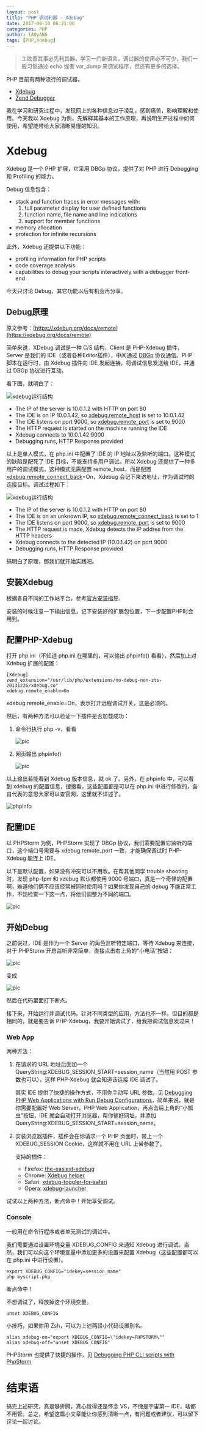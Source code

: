 ```yaml
---
layout: post
title: "PHP 调试利器 - Xdebug"
date: 2017-06-10 06:21:00
categories: PHP
author: lAOyANG
tags: [PHP,Xdebug]
---
```


> 工欲善其事必先利其器，学习一门新语言，调试器的使用必不可少，我们一般习惯通过 echo 或者 var_dump 来调试程序，但还有更多的选择。

<!-- more -->

PHP 目前有两种流行的调试器，

* [Xdebug](https://xdebug.org/)
* [Zend Debugger](https://www.zend.com/en/products/server/z-ray)

我在学习和研究过程中，发现网上的各种信息过于凌乱，感到痛苦，影响理解和使用。今天我以 Xdebug 为例，先解释其基本的工作原理，再说明生产过程中如何使用，希望能带给大家清晰易懂的知识。

# Xdebug

Xdebug 是一个 PHP 扩展，它采用 DBGp 协议，提供了对 PHP 进行 Debugging 和 Profiling 的能力。

Debug 信息包含：

* stack and function traces in error messages with:
	1. full parameter display for user defined functions
	2. function name, file name and line indications
	3. support for member functions
* memory allocation
* protection for infinite recursions

此外，Xdebug 还提供以下功能：

* profiling information for PHP scripts
* code coverage analysis
* capabilities to debug your scripts interactively with a debugger front-end

今天只讨论 Debug，其它功能以后有机会再分享。

## Debug原理

原文参考：[https://xdebug.org/docs/remote](https://xdebug.org/docs/remote)

简单来说，XDebug 调试是一种 C/S 结构，Client 是 PHP-Xdebug 插件，Server 是我们的 IDE（或者各种Editor插件），中间通过 [DBGp](https://xdebug.org/docs-dbgp.php) 协议通信。PHP 脚本在运行时，由 Xdebug 插件向 IDE 发起连接，将调试信息发送给 IDE，并通过 DBGp 协议进行互动。

看下图，就明白了：

![xdebug运行结构](https://xdebug.org/images/docs/dbgp-setup.gif)

* The IP of the server is 10.0.1.2 with HTTP on port 80
* The IDE is on IP 10.0.1.42, so [xdebug.remote_host](https://xdebug.org/docs/all_settings#remote_host) is set to 10.0.1.42
* The IDE listens on port 9000, so [xdebug.remote_port](https://xdebug.org/docs/all_settings#remote_port) is set to 9000
* The HTTP request is started on the machine running the IDE
* Xdebug connects to 10.0.1.42:9000
* Debugging runs, HTTP Response provided

以上是单人模式，在 php.ini 中配置了 IDE 的 IP 地址以及监听的端口。这种模式的缺陷是配死了 IDE 目标，不能支持多用户调试。所以 Xdebug 还提供了一种多用户的调试模式，这种模式无需配置 remote_host，而是配置 [xdebug.remote_connect_back](https://xdebug.org/docs/all_settings#remote_connect_back)=On，Xdebug 会记下来访地址，作为调试时的连接目标。调试过程如下：

![xdebug运行结构](https://xdebug.org/images/docs/dbgp-setup2.gif)

* The IP of the server is 10.0.1.2 with HTTP on port 80
* The IDE is on an unknown IP, so [xdebug.remote_connect_back](https://xdebug.org/docs/all_settings#remote_connect_back) is set to 1
* The IDE listens on port 9000, so [xdebug.remote_port](https://xdebug.org/docs/all_settings#remote_port) is set to 9000
* The HTTP request is made, Xdebug detects the IP addres from the HTTP headers
* Xdebug connects to the detected IP (10.0.1.42) on port 9000
* Debugging runs, HTTP Response provided

搞明白了原理，那我们就开始实践吧。

## 安装Xdebug

根据各自不同的工作站平台，参考[官方安装指导](https://xdebug.org/docs/install).

安装的时候注意一下输出信息，记下安装好的扩展包位置，下一步配置PHP时会用到。

## 配置PHP-Xdebug

打开 php.ini（不知道 php.ini 在哪里的，可以输出 phpinfo() 看看），然后加上对 Xdebug 扩展的配置：

```shell
[Xdebug]
zend_extension="/usr/lib/php/extensions/no-debug-non-zts-20131226/xdebug.so"
xdebug.remote_enable=On
```
xdebug.remote_enable=On，表示打开远程调试开关，这是必须的。

然后，有两种方法可以验证一下插件是否加载成功：

1. 命令行执行 php -v，看看

	![pic](http://imgur.com/3UbEnNo.png)
2. 网页输出 phpinfo()

	![pic](http://imgur.com/r3I8FZF.png)
	
以上输出若能看到 Xdebug 版本信息，就 ok 了。另外，在 phpinfo 中，可以看到 xdebug 的配置信息，搜搜看，这些配置都是可以在 php.ini 中进行修改的，各自代表的意思大家可以查官网，这里就不详述了。

![phpinfo](http://imgur.com/mYvST9x.png)

## 配置IDE
以 PHPStorm 为例，PHPStorm 实现了 DBGp 协议，我们需要配置它监听的端口，这个端口号需要与 xdebug.remote_port 一致，才能确保调试时 PHP-Xdebug 能连上 IDE。

以下是默认配置，如果没有冲突可以不用改。在帮其他同学 trouble shooting 时，发现 php-fpm 和 xdebug 默认都使用 9000 号端口，真是一个奇怪的配置啊，难道他们俩不应该经常被同时使用吗？如果你发现自己的 debug 不能正常工作，不妨检查一下这一点，将他们调整为不同的端口。

![pic](http://imgur.com/LO1jY1d.png)

## 开始Debug
之前说过，IDE 是作为一个 Server 的角色监听特定端口，等待 Xdebug 来连接，对于 PHPStorm 开启监听非常简单，直接点击右上角的“小电话”按钮：

![pic](http://imgur.com/AkOjV7B.png)

变成

![pic](http://imgur.com/flNtKQS.png)

然后在代码里面打下断点。

接下来，开始运行并调试代码。针对不同类型的应用，方法也不一样。但目的都是相同的，就是要告诉 PHP-Xdebug，我要开始调试了，给我把调试信息发过来！

### Web App
两种方法：

1. 在请求的 URL 地址后面加一个 QueryString:XDEBUG_SESSION_START=session_name（当然用 POST 参数也可以），这样 PHP-Xdebug 就会知道该连接 IDE 调试了。

	其实 IDE 提供了快捷的操作方式，不用你手动写 URL 参数。见 [Debugging PHP Web Applications with Run Debug Configurations](https://confluence.jetbrains.com/display/PhpStorm/Debugging+PHP+Web+Applications+with+Run+Debug+Configurations)，简单来说，就是你需要配置好 Web Server，PHP Web Application，再点击后上角的“小瓢虫”按钮，IDE 就会自动打开浏览器，帮你输好网址，并添加 QueryString:XDEBUG_SESSION_START=session_name。
	
2. 安装浏览器插件，插件会在你请求一个 PHP 页面时，带上一个 XDEBUG_SESSION Cookie，这样就不用在 URL 上带参数了。
	
	支持的插件：
	* Firefox: [the-easiest-xdebug](https://addons.mozilla.org/en-US/firefox/addon/the-easiest-xdebug/)
	* Chrome: [Xdebug helper](https://chrome.google.com/extensions/detail/eadndfjplgieldjbigjakmdgkmoaaaoc)
	* Safari: [xdebug-toggler-for-safari](http://benmatselby.posterous.com/xdebug-toggler-for-safari)
	* Opera: [xdebug-launcher](https://addons.opera.com/addons/extensions/details/xdebug-launcher/?display=en)

试试以上两种方法，断点命中！开始享受调试。

### Console

一般用在命令行程序或者单元测试的调试中。

我们需要通过设置环境变量 XDEBUG_CONFIG 来通知 Xdebug 进行调试。当然，我们可以向这个环境变量中添加更多的设置来配置 Xdebug（这些配置都可以在 php.ini 中进行设置）。

```shell
export XDEBUG_CONFIG="idekey=session_name"
php myscript.php
```
	
断点命中！
	
不想调试了，释放掉这个环境变量。
	
```shell
unset XDEBUG_CONFIG
```
	
小技巧，如果你用 Zsh，可以为上述两段小代码设置别名。
	
```shell
alias xdebug-on="export XDEBUG_CONFIG=\"idekey=PHPSTORM\""
alias xdebug-off="unset XDEBUG_CONFIG"
```
	
PHPStorm 也提供了快捷的操作，见 [Debugging PHP CLI scripts with PhpStorm](https://confluence.jetbrains.com/display/PhpStorm/Debugging+PHP+CLI+scripts+with+PhpStorm)
	
# 结束语
搞完上述研究，真是够折腾，真心觉得还是怀念 VS，不愧是宇宙第一 IDE，啥都不用管。总之，希望这篇小文章能让你感到清晰一点，有问题或者建议，可以留下评论一起讨论。
